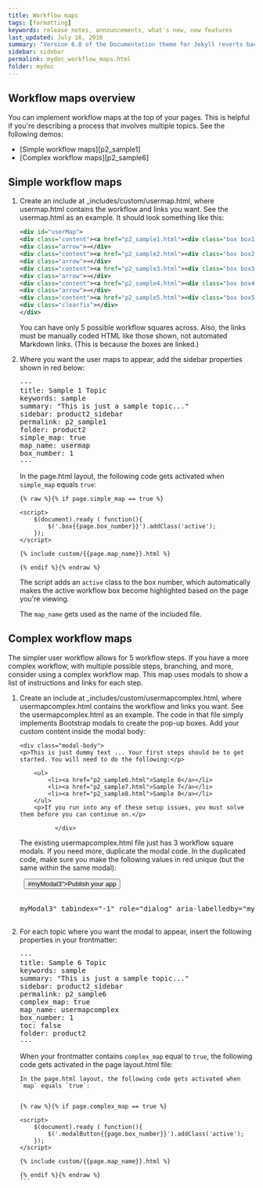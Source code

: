 ```yaml
---
title: Workflow maps
tags: [formatting]
keywords: release notes, announcements, what's new, new features
last_updated: July 16, 2016
summary: "Version 6.0 of the Documentation theme for Jekyll reverts back to relative links so you can view the files offline. Additionally, you can store pages in subdirectories. Templates for alerts and images are available."
sidebar: sidebar
permalink: mydoc_workflow_maps.html
folder: mydoc
---
```


## Workflow maps overview

You can implement workflow maps at the top of your pages. This is helpful if you're describing a process that involves multiple topics. See the following demos:

*  [Simple workflow maps][p2_sample1]
*  [Complex workflow maps][p2_sample6]


## Simple workflow maps

1.  Create an include at \_includes/custom/usermap.html, where usermap.html contains the workflow and links you want. See the usermap.html as an example. It should look something like this:

    ```xml  
    <div id="userMap">
    <div class="content"><a href="p2_sample1.html"><div class="box box1">Connect to ADB</div></a></div>
    <div class="arrow">→</div>
    <div class="content"><a href="p2_sample2.html"><div class="box box2">Download and Build the Starter Kit</div></a></div>
    <div class="arrow">→</div>
    <div class="content"><a href="p2_sample3.html"><div class="box box3">Take a Tour</div></a></div>
    <div class="arrow">→</div>
    <div class="content"><a href="p2_sample4.html"><div class="box box4">Load Your Widgets</div></a></div>
    <div class="arrow">→</div>
    <div class="content"><a href="p2_sample5.html"><div class="box box5">Query for Something</div></a></div>
    <div class="clearfix"></div>
    </div>
    ```
    
    You can have only 5 possible workflow squares across. Also, the links must be manually coded HTML like those shown, not automated Markdown links. (This is because the boxes are linked.)
    
2.  Where you want the user maps to appear, add the sidebar properties shown in red below:

    <pre>
    ---
    title: Sample 1 Topic
    keywords: sample
    summary: "This is just a sample topic..."
    sidebar: product2_sidebar
    permalink: p2_sample1
    folder: product2
    <span class="red">simple_map</span>: true
    <span class="red">map_name</span>: usermap
    <span class="red">box_number</span>: 1
    ---
    </pre>
    
    In the page.html layout, the following code gets activated when `simple_map` equals `true`:
    
    ```
    {% raw %}{% if page.simple_map == true %}
    
    <script>
        $(document).ready ( function(){
            $('.box{{page.box_number}}').addClass('active');
        });
    </script>
    
    {% include custom/{{page.map_name}}.html %}
    
    {% endif %}{% endraw %}
    ```
    
    The script adds an `active` class to the box number, which automatically makes the active workflow box become highlighted based on the page you're viewing. 
    
    The `map_name` gets used as the name of the included file.

## Complex workflow maps

The simpler user workflow allows for 5 workflow steps. If you have a more complex workflow, with multiple possible steps, branching, and more, consider using a complex workflow map. This map uses modals to show a list of instructions and links for each step.

1.  Create an include at \_includes/custom/usermapcomplex.html, where usermapcomplex.html contains the workflow and links you want. See the usermapcomplex.html as an example. The code in that file simply implements Bootstrap modals to create the pop-up boxes. Add your custom content inside the modal body:

    ```
    <div class="modal-body">
    <p>This is just dummy text ... Your first steps should be to get started. You will need to do the following:</p>
    
        <ul>
            <li><a href="p2_sample6.html">Sample 6</a></li>
            <li><a href="p2_sample7.html">Sample 7</a></li>
            <li><a href="p2_sample8.html">Sample 8</a></li>
        </ul>
        <p>If you run into any of these setup issues, you must solve them before you can continue on.</p>
    
              </div>
     ```
     
     The existing usermapcomplex.html file just has 3 workflow square modals. If you need more, duplicate the modal code. In the duplicated code, make sure you make the following values in red unique (but the same within the same modal):
     
     <pre>
     <button type="button" class="btn btn-default btn-lg modalButton3" data-toggle="modal" data-target="<span class="red">#myModal3</span>">Publish your app</button>
           <!-- Modal -->
           <div class="modal fade" id="<span class="red">myModal3</span>" tabindex="-1" role="dialog" aria-labelledby="myModalLabel">
     </pre>

2.  For each topic where you want the modal to appear, insert the following properties in your frontmatter:

    <pre>
    ---
    title: Sample 6 Topic
    keywords: sample
    summary: "This is just a sample topic..."
    sidebar: product2_sidebar
    permalink: p2_sample6
    <span class="red">complex_map: true</span>
    <span class="red">map_name: usermapcomplex</span>
    <span class="red">box_number: 1</span>
    toc: false
    folder: product2
    ---
    </pre>

    When your frontmatter contains `complex_map` equal to `true`, the following code gets activated in the page layout.html file:
    
    ```
    In the page.html layout, the following code gets activated when `map` equals `true`:
        
     ```
        {% raw %}{% if page.complex_map == true %}
        
        <script>
            $(document).ready ( function(){
                $('.modalButton{{page.box_number}}').addClass('active');
            });
        </script>
        
        {% include custom/{{page.map_name}}.html %}
        
        {% endif %}{% endraw %}
        ```
     ```
     
